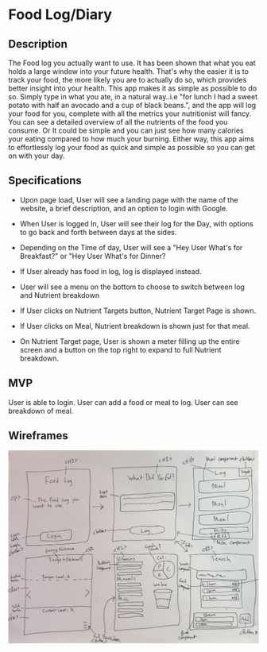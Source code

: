 # Food Log/Diary

## Description

  The Food log you actually want to use. It has been shown that what you eat holds a large window into your future health. That's why the easier it is to track your food, the more likely you are to actually do so, which provides better insight into your health. This app makes it as simple as possible to do so. Simply type in what you ate, in a natural way..i.e "for lunch I had a sweet potato with half an avocado and a cup of black beans.", and the app will log your food for you, complete with all the metrics your nutritionist will fancy. You can see a detailed overview of all the nutrients of the food you consume. Or It could be simple and you can just see how many calories your eating compared to how much your burning. Either way, this app aims to effortlessly log your food as quick and simple as possible so you can get on with your day.

## Specifications

  * Upon page load, User will see a landing page with the name of the website, a brief description, and an option to login with Google.

  * When User is logged In, User will see their log for the Day, with options to go back and forth between days at the sides.

  * Depending on the Time of day, User will see a "Hey User What's for Breakfast?" or  "Hey User What's for Dinner?

  * If User already has food in log, log is displayed instead.

  * User will see a menu on the bottom to choose to switch between log and Nutrient breakdown

  * If User clicks on Nutrient Targets button, Nutrient Target Page is shown.

  * If User clicks on Meal, Nutrient breakdown is shown just for that meal.

  * On Nutrient Target page, User is shown a meter filling up the entire screen and a button on the top right to expand to full Nutrient breakdown.

## MVP

  User is able to login.
  User can add a food or meal to log.
  User can see breakdown of meal.

## Wireframes

  ![Wireframe](./app/src/images/Wireframe.jpg)
